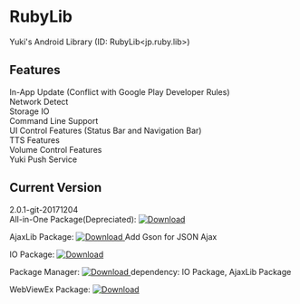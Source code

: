 # RubyLib
Yuki's Android Library (ID: RubyLib&lt;jp.ruby.lib>)

## Features
In-App Update (Conflict with Google Play Developer Rules)<br/>
Network Detect<br/>
Storage IO<br/>
Command Line Support<br/>
UI Control Features (Status Bar and Navigation Bar)<br/>
TTS Features<br/>
Volume Control Features<br/>
Yuki Push Service<br/>

## Current Version
2.0.1-git-20171204<br/>
All-in-One Package(Depreciated): [ ![Download](https://api.bintray.com/packages/takeya-yuki-studio/maven/rubylib/images/download.svg) ](https://bintray.com/takeya-yuki-studio/maven/rubylib/_latestVersion)

AjaxLib Package: [ ![Download](https://api.bintray.com/packages/takeya-yuki-studio/maven/ajaxlib/images/download.svg) ](https://bintray.com/takeya-yuki-studio/maven/ajaxlib/_latestVersion) Add Gson for JSON Ajax

IO Package:  [ ![Download](https://api.bintray.com/packages/takeya-yuki-studio/maven/io/images/download.svg) ](https://bintray.com/takeya-yuki-studio/maven/io/_latestVersion)

Package Manager: [ ![Download](https://api.bintray.com/packages/takeya-yuki-studio/maven/packagemanager/images/download.svg) ](https://bintray.com/takeya-yuki-studio/maven/packagemanager/_latestVersion) dependency: IO Package, AjaxLib Package

WebViewEx Package: [ ![Download](https://api.bintray.com/packages/takeya-yuki-studio/maven/webviewex/images/download.svg) ](https://bintray.com/takeya-yuki-studio/maven/webviewex/_latestVersion)

